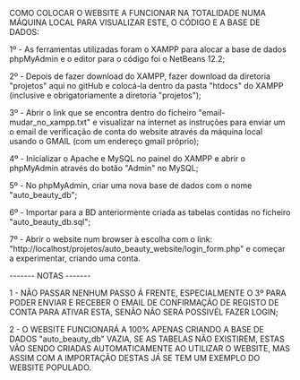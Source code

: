 COMO COLOCAR O WEBSITE A FUNCIONAR NA TOTALIDADE NUMA MÁQUINA LOCAL PARA VISUALIZAR ESTE, O CÓDIGO E A BASE DE DADOS:

1º - As ferramentas utilizadas foram o XAMPP para alocar a base de dados phpMyAdmin e o editor para o código foi o NetBeans 12.2;

2º - Depois de fazer download do XAMPP, fazer download da diretoria "projetos" aqui no gitHub e colocá-la dentro da pasta "htdocs" do XAMPP (inclusive e obrigatoriamente a diretoria "projetos");

3º - Abrir o link que se encontra dentro do ficheiro "email-mudar_no_xampp.txt" e visualizar na internet as instruções para enviar um o email de verificação de conta do website através da máquina local usando o GMAIL (com um endereço gmail próprio);

4º - Inicializar o Apache e MySQL no painel do XAMPP e abrir o phpMyAdmin através do botão "Admin" no MySQL;

5º - No phpMyAdmin, criar uma nova base de dados com o nome "auto_beauty_db";

6º - Importar para a BD anteriormente criada as tabelas contidas no ficheiro "auto_beauty_db.sql";

7º - Abrir o website num browser à escolha com o link: "http://localhost/projetos/auto_beauty_website/login_form.php" e começar a experimentar, criando uma conta.


------- NOTAS -------

1 - NÃO PASSAR NENHUM PASSO Á FRENTE, ESPECIALMENTE O 3º PARA PODER ENVIAR E RECEBER O EMAIL DE CONFIRMAÇÃO DE REGISTO DE CONTA PARA ATIVAR ESTA, SENÂO NÃO SERÁ POSSIVÉL FAZER LOGIN;

2 - O WEBSITE FUNCIONARÁ A 100% APENAS CRIANDO A BASE DE DADOS "auto_beauty_db" VAZIA, SE AS TABELAS NÃO EXISTIREM, ESTAS VÃO SENDO CRIADAS AUTOMATICAMENTE AO UTILIZAR O WEBSITE, MAS ASSIM COM A IMPORTAÇÃO DESTAS JÁ SE TEM UM EXEMPLO DO WEBSITE POPULADO.
